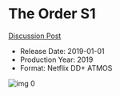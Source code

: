 # The Order S1

[Discussion Post](https://www.avsforum.com/threads/bass-eq-for-filtered-movies.2995212/post-59903974)

* Release Date: 2019-01-01
* Production Year: 2019
* Format: Netflix DD+ ATMOS

![img 0](https://i.imgur.com/tm2wo93.jpg)

